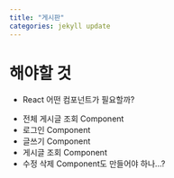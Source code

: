 ```yaml
---
title: "게시판"
categories: jekyll update
---
```


# 해야할 것

- React 어떤 컴포넌트가 필요할까?

* 전체 게시글 조회 Component
* 로그인 Component
* 글쓰기 Component
* 게시글 조회 Component
* 수정 삭제 Component도 만들어야 하나...?
